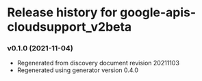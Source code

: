 # Release history for google-apis-cloudsupport_v2beta

### v0.1.0 (2021-11-04)

* Regenerated from discovery document revision 20211103
* Regenerated using generator version 0.4.0

